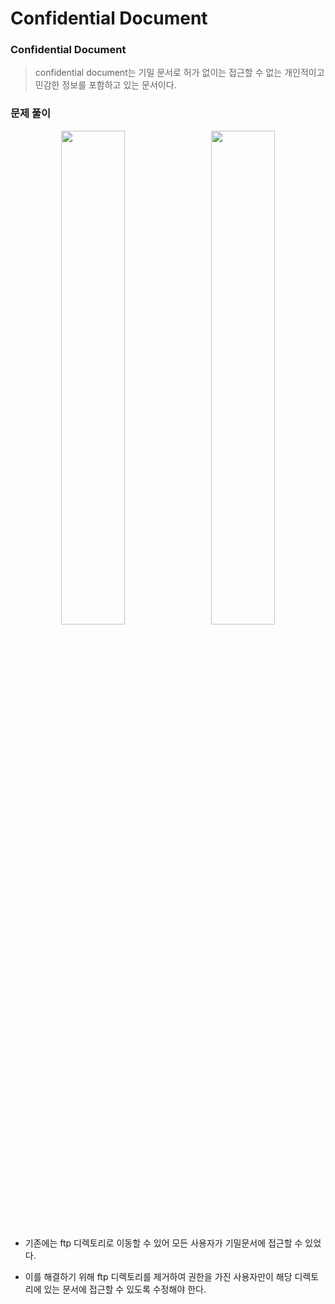 # Confidential Document

### Confidential Document
> confidential document는 기밀 문서로 허가 없이는 접근할 수 없는 개인적이고 민감한 정보를 포함하고 있는 문서이다. 


### 문제 풀이
<p align="center">
  <img src="https://github.com/user-attachments/assets/4896588e-745d-4757-b712-ff89cda84ce9" width="45%" style="margin-right:10px;"/>
  <img src="https://github.com/user-attachments/assets/28ff23da-695d-49f9-b957-0dc9f15abe13" width="45%"/>
</p>

- 기존에는 ftp 디렉토리로 이동할 수 있어 모든 사용자가 기밀문서에 접근할 수 있었다.

- 이를 해결하기 위해 ftp 디렉토리를 제거하여 권한을 가진 사용자만이 해당 디렉토리에 있는 문서에 접근할 수 있도록 수정해야 한다. 
